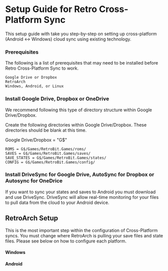 # Setup Guide for Retro Cross-Platform Sync
This setup guide with take you step-by-step on setting up cross-platform (Android <-> Windows) cloud sync using existing technology.

### Prerequisites
The following is a list of prerequisites that may need to be installed before Retro Cross-Platform Sync to work.
```
Google Drive or Dropbox
RetroArch
Windows, Android, or Linux
```

### Install Google Drive, Dropbox or OneDrive
We recommend following this type of directory structure within Google Drive/Dropbox.

Create the following directories within Google Drive/Dropbox. These directories should be blank at this time.

Google Drive/Dropbox = "G$"

```
ROMS = G$/Games/RetroBit.Games/roms/
SAVES = G$/Games/RetroBit.Games/saves/
SAVE_STATES = G$/Games/RetroBit.Games/states/
CONFIG = G$/Games/RetroBit.Games/config/
```

### Install DriveSync for Google Drive, AutoSync for Dropbox or Autosync for OneDrice
If you want to sync your states and saves to Android you must download and use DriveSync. DriveSync will allow real-time monitoring for your files to pull data from the cloud to your Android device.

## RetroArch Setup
This is the most important step within the configuration of Cross-Platform syncs. You must change where RetroArch is pulling your save files and state files. Please see below on how to configure each platform.

#### Windows

#### Android

